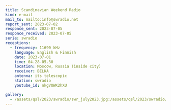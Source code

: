```yaml
---
title: Scandinavian Weekend Radio
kind: e-mail
mail_to: mailto:info@swradio.net
report_sent: 2023-07-02
responce_sent: 2023-07-05
responce_received: 2023-07-05
serie: swradio
receptions:
  - frequency: 11690 kHz
    language: English & Finnish
    date: 2023-07-01
    time: 04.28-05.30
    location: Moscow, Russia (inside city)
    receiver: BELKA
    antenna: its telescopic
    station: swradio
    youtube_id: nkgVOWK2hXU

gallery:
  - /assets/qsl/2023/swradio/swr_july2023.jpg:/assets/qsl/2023/swradio/swr_july2023.jpg
---
```

